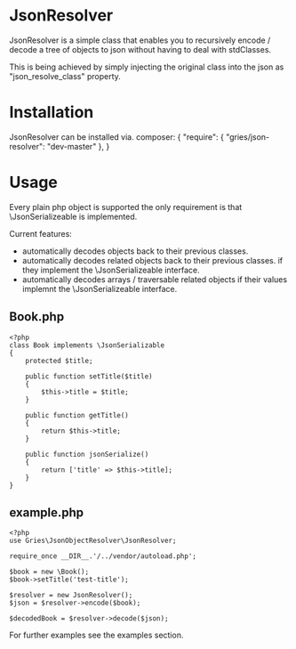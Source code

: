 JsonResolver
============

JsonResolver is a simple class that enables you to recursively encode / decode a tree of objects to json
without having to deal with stdClasses.

This is being achieved by simply injecting the original class into the json as "json_resolve_class" property.


Installation
=============================
JsonResolver can be installed via. composer:
    {
        "require": {
            "gries/json-resolver": "dev-master"
        },
    }

Usage
=====
Every plain php object is supported the only requirement is that \JsonSerializeable is implemented.

Current features:
- automatically decodes objects back to their previous classes.
- automatically decodes related objects back to their previous classes.
  if they implement the \JsonSerializeable interface.
- automatically decodes arrays / traversable related objects if their values implemnt the \JsonSerializeable interface.

Book.php
--------
    <?php
    class Book implements \JsonSerializable
    {
        protected $title;

        public function setTitle($title)
        {
            $this->title = $title;
        }

        public function getTitle()
        {
            return $this->title;
        }

        public function jsonSerialize()
        {
            return ['title' => $this->title];
        }
    }

example.php
-----------
    <?php
    use Gries\JsonObjectResolver\JsonResolver;

    require_once __DIR__.'/../vendor/autoload.php';

    $book = new \Book();
    $book->setTitle('test-title');

    $resolver = new JsonResolver();
    $json = $resolver->encode($book);

    $decodedBook = $resolver->decode($json);

For further examples see the examples section.